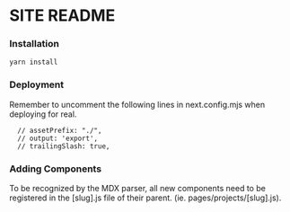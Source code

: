 # SITE README 

### Installation

```
yarn install
```

### Deployment

Remember to uncomment the following lines in next.config.mjs when deploying for real.

```
  // assetPrefix: "./",
  // output: 'export',
  // trailingSlash: true,
```


### Adding Components

To be recognized by the MDX parser, all new components need to be registered in the [slug].js file of their parent. (ie. pages/projects/[slug].js).